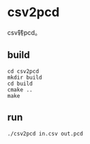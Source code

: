 # csv2pcd
csv转pcd。
## build
```
cd csv2pcd
mkdir build
cd build
cmake ..
make
```
## run
```
./csv2pcd in.csv out.pcd
```

